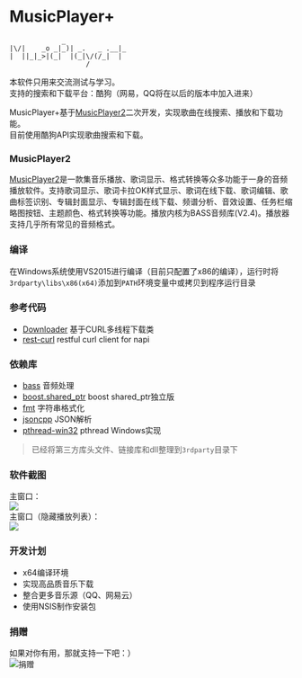 # MusicPlayer+


```shell
             _                
|\/|    _o _|_)| _.   _ .__|_ 
|  ||_|_>|(_|  |(_|\/(/_|  |  
                   /          
```

本软件只用来交流测试与学习。<br>
支持的搜索和下载平台：酷狗（网易，QQ将在以后的版本中加入进来）<br>

MusicPlayer+基于[MusicPlayer2](https://github.com/zhongyang219/MusicPlayer2)二次开发，实现歌曲在线搜索、播放和下载功能。<br>
目前使用酷狗API实现歌曲搜索和下载。

### MusicPlayer2
[MusicPlayer2](https://github.com/zhongyang219/MusicPlayer2)是一款集音乐播放、歌词显示、格式转换等众多功能于一身的音频播放软件。支持歌词显示、歌词卡拉OK样式显示、歌词在线下载、歌词编辑、歌曲标签识别、专辑封面显示、专辑封面在线下载、频谱分析、音效设置、任务栏缩略图按钮、主题颜色、格式转换等功能。播放内核为BASS音频库(V2.4)。播放器支持几乎所有常见的音频格式。

### 编译
在Windows系统使用VS2015进行编译（目前只配置了x86的编译），运行时将`3rdparty\libs\x86(x64)`添加到`PATH`环境变量中或拷贝到程序运行目录

### 参考代码
- [Downloader](https://github.com/hivivo/Downloader) 基于CURL多线程下载类
- [rest-curl](https://github.com/shadow-node/rest-curl) restful curl client for napi

### 依赖库
- [bass](https://www.un4seen.com/) 音频处理
- [boost.shared_ptr](https://github.com/coldfix/boost.shared_ptr) boost shared_ptr独立版
- [fmt](https://github.com/fmtlib/fmt) 字符串格式化
- [jsoncpp](https://github.com/open-source-parsers/jsoncpp) JSON解析
- [pthread-win32](https://github.com/GerHobbelt/pthread-win32) pthread Windows实现
> 已经将第三方库头文件、链接库和dll整理到`3rdparty`目录下

### 软件截图
主窗口：<br>
![](https://github.com/devcxx/MusicPlayerPlus/blob/master/Screenshots/Main_window.png)<br>
主窗口（隐藏播放列表）：<br>
![](https://github.com/devcxx/MusicPlayerPlus/blob/master/Screenshots/Main_window2.png)<br>

### 开发计划
- x64编译环境
- 实现高品质音乐下载
- 整合更多音乐源（QQ、网易云）
- 使用NSIS制作安装包

### 捐赠
如果对你有用，那就支持一下吧：）<br>
![捐赠](https://github.com/devcxx/MusicPlayerPlus/blob/master/pay.png "支持一下")
